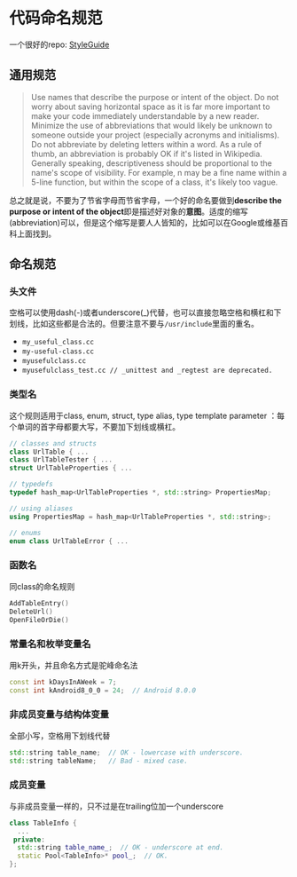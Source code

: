 # 代码命名规范

一个很好的repo: [StyleGuide](https://github.com/google/styleguide)

## 通用规范

> Use names that describe the purpose or intent of the object. Do not worry about saving horizontal space as it is far more important to make your code immediately understandable by a new reader. Minimize the use of abbreviations that would likely be unknown to someone outside your project (especially acronyms and initialisms). Do not abbreviate by deleting letters within a word. As a rule of thumb, an abbreviation is probably OK if it's listed in Wikipedia. Generally speaking, descriptiveness should be proportional to the name's scope of visibility. For example, n may be a fine name within a 5-line function, but within the scope of a class, it's likely too vague.

总之就是说，不要为了节省字母而节省字母，一个好的命名要做到**describe the purpose or intent of the object**即是描述好对象的**意图**。适度的缩写(abbreviation)可以，但是这个缩写是要人人皆知的，比如可以在Google或维基百科上面找到。

## 命名规范

### 头文件

空格可以使用dash(-)或者underscore(_)代替，也可以直接忽略空格和横杠和下划线，比如这些都是合法的。但要注意不要与`/usr/include`里面的重名。

- `my_useful_class.cc`
- `my-useful-class.cc`
- `myusefulclass.cc`
- `myusefulclass_test.cc // _unittest and _regtest are deprecated.`

### 类型名

这个规则适用于class, enum, struct, type alias, type template parameter ：每个单词的首字母都要大写，不要加下划线或横杠。

``` cpp
// classes and structs
class UrlTable { ...
class UrlTableTester { ...
struct UrlTableProperties { ...

// typedefs
typedef hash_map<UrlTableProperties *, std::string> PropertiesMap;

// using aliases
using PropertiesMap = hash_map<UrlTableProperties *, std::string>;

// enums
enum class UrlTableError { ...
```

### 函数名

同class的命名规则

``` cpp
AddTableEntry()
DeleteUrl()
OpenFileOrDie()
```

### 常量名和枚举变量名

用k开头，并且命名方式是驼峰命名法

``` cpp
const int kDaysInAWeek = 7;
const int kAndroid8_0_0 = 24;  // Android 8.0.0
```

### 非成员变量与结构体变量

全部小写，空格用下划线代替

``` cpp
std::string table_name;  // OK - lowercase with underscore.
std::string tableName;   // Bad - mixed case.
```

### 成员变量

与非成员变量一样的，只不过是在trailing位加一个underscore

``` cpp
class TableInfo {
  ...
 private:
  std::string table_name_;  // OK - underscore at end.
  static Pool<TableInfo>* pool_;  // OK.
};
```

